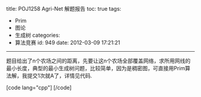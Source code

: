title: POJ1258 Agri-Net 解题报告
toc: true
tags:
  - Prim
  - 图论
  - 生成树
categories:
  - 算法竞赛
id: 949
date: 2012-03-09 17:21:21
---

题目给出了n个农场之间的距离，先要让这n个农场全部覆盖网络，求所用网线的最小长度，典型的最小生成树问题，比较简单，因为是稠密图，可直接用Prim算法解，我提交1次就A了，详情见代码.

[code lang="cpp"]
 [/code]